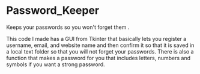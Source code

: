 # Password_Keeper
Keeps your passwords so you won't forget them .

This code I made has a GUI from Tkinter that basically lets you register a username, email, and website name and then confirm it so that it is saved in a local text folder so that you will not forget your passwords. There is also a function that makes a password for you that includes letters, numbers and symbols if you want a strong password.


